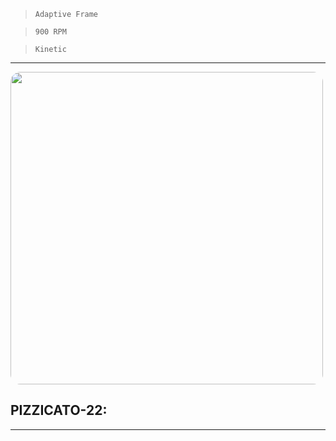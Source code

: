 > `Adaptive Frame`

> `900 RPM`

> `Kinetic`

---

<img src="https://bungie.net/common/destiny2_content/screenshots/4100775158.jpg" width="500px" style="border-radius: 16px">

## PIZZICATO-22:

---
